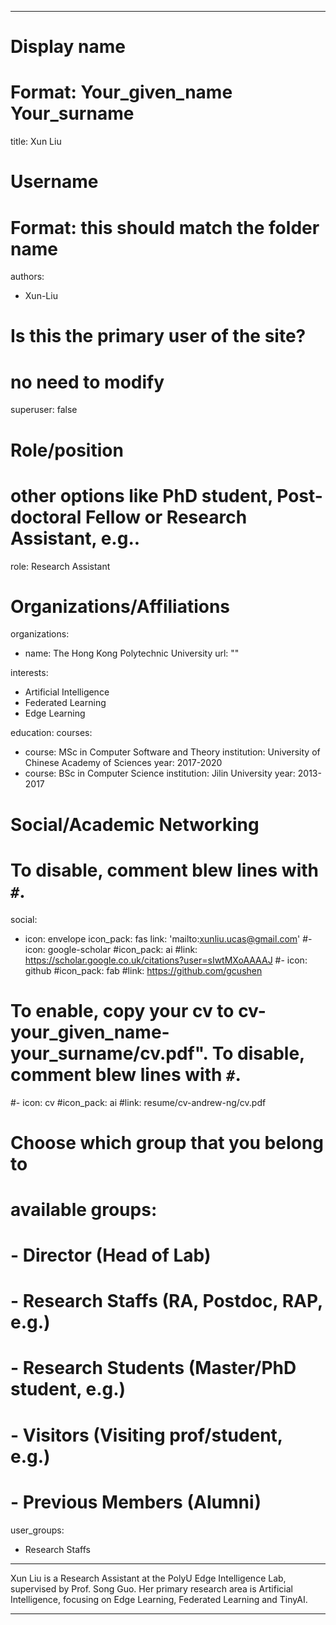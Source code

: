
---
# Display name
# Format: Your_given_name Your_surname 
title: Xun Liu

# Username
# Format: this should match the folder name
authors:
- Xun-Liu

# Is this the primary user of the site?
# no need to modify 
superuser: false

# Role/position
# other options like PhD student, Post-doctoral Fellow or Research Assistant, e.g..
role: Research Assistant

# Organizations/Affiliations
organizations:
- name: The Hong Kong Polytechnic University
  url: ""

interests:
- Artificial Intelligence
- Federated Learning
- Edge Learning

education:
  courses:

  - course: MSc in Computer Software and Theory
    institution: University of Chinese Academy of Sciences
    year: 2017-2020
  - course: BSc in Computer Science
    institution: Jilin University
    year: 2013-2017

# Social/Academic Networking
# To disable, comment blew lines with `#`.
social:
- icon: envelope
  icon_pack: fas
  link: 'mailto:xunliu.ucas@gmail.com'
#- icon: google-scholar
  #icon_pack: ai
  #link: https://scholar.google.co.uk/citations?user=sIwtMXoAAAAJ
#- icon: github
  #icon_pack: fab
  #link: https://github.com/gcushen

# To enable, copy your cv to cv-your_given_name-your_surname/cv.pdf". To disable, comment blew lines with `#`.
#- icon: cv
  #icon_pack: ai
  #link: resume/cv-andrew-ng/cv.pdf

# Choose which group that you belong to
#  available groups:
#  - Director (Head of Lab)
#  - Research Staffs (RA, Postdoc, RAP, e.g.)
#  - Research Students (Master/PhD student, e.g.)
#  - Visitors (Visiting prof/student, e.g.)
#  - Previous Members (Alumni)
user_groups:
- Research Staffs
---

Xun Liu is a Research Assistant at the PolyU Edge Intelligence Lab, supervised by Prof. Song Guo. Her primary research area is Artificial Intelligence, focusing on Edge Learning, Federated Learning and TinyAI. 

---
